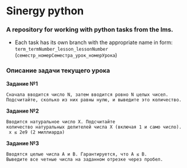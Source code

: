 # Sinergy python
### A repository for working with python tasks from the lms.
- Each task has its own branch with the appropriate name in form:
   `term_termNumber_lesson_lessonNumber` (`семестр_номерСеместра_урок_номерУрока`)

### Описание задачи текущего урока
**Задание №1**

```
Сначала вводится число N, затем вводится ровно N целых чисел. 
Подсчитайте, сколько из них равны нулю, и выведите это количество.
```

**Задание №2**

```
Вводится натуральное число X. Подсчитайте 
количество натуральных делителей числа X (включая 1 и само число).
 x ≤ 2e9 (2 миллиарда)
```

**Задание №3**

```
Вводятся целые числа A и B. Гарантируется, что A ≤ B. 
Выведите все четные числа на заданном отрезке через пробел.
```